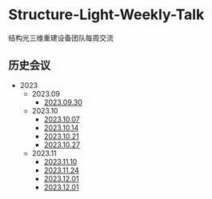 # Structure-Light-Weekly-Talk
结构光三维重建设备团队每周交流

## 历史会议
- 2023
    - 2023.09
        - [2023.09.30](./2023/202309/20230930/20230930-第0次讨论会-会议记录.md)
    - 2023.10
        - [2023.10.07](./2023/202310/20231007/20231007-第1次讨论会-会议记录.md)
        - [2023.10.14](./2023/202310/20231014/20231015-第2次讨论会-会议记录.md)
        - [2023.10.21](./2023/202310/20231021/20231021-第3次讨论会-会议记录.md)
        - [2023.10.27](./2023/202310/20231027/20231027-第4次讨论会-会议记录.md)
    - 2023.11
        - [2023.11.10](./2023/202311/20231110/20231110-第5次讨论会-会议记录.md) 
        - [2023.11.24](./2023/202311/20231124/20231124-第7次讨论会-会议记录.md)
        - [2023.12.01](./2023/202312/20231201/20231201-第8次讨论会-会议记录.md)
        - [2023.12.01](./2023/202312/20231208/20231208-第9次讨论会-会议记录.md)
